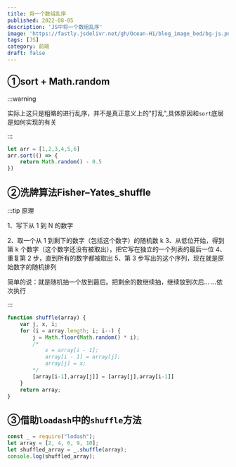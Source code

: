 ```yaml
---
title: 将一个数组乱序
published: 2022-08-05
description: 'JS中将一个数组乱序'
image: 'https://fastly.jsdelivr.net/gh/Ocean-H1/blog_image_bed/bg-js.png'
tags: [JS]
category: 前端
draft: false 
---
```


## ①sort + Math.random

:::warning

​	实际上这只是粗略的进行乱序，并不是真正意义上的"打乱",具体原因和`sort`底层是如何实现的有关

:::

```javascript
let arr = [1,2,3,4,5,6]
arr.sort(() => {
    return Math.random() - 0.5
})
```

## ②洗牌算法Fisher–Yates_shuffle

:::tip 原理

1、写下从 1 到 N 的数字

2、取一个从 1 到剩下的数字（包括这个数字）的随机数 k
3、从低位开始，得到第 k 个数字（这个数字还没有被取出），把它写在独立的一个列表的最后一位
4、重复第 2 步，直到所有的数字都被取出
5、第 3 步写出的这个序列，现在就是原始数字的随机排列

简单的说：就是随机抽一个放到最后。把剩余的数继续抽，继续放到次后... ...依次执行

:::

```javascript
function shuffle(array) {
	var j, x, i;
	for (i = array.length; i; i--) {
		j = Math.floor(Math.random() * i);
		/*	
			x = array[i - 1];
			array[i - 1] = array[j];
			array[j] = x;
		*/
        [array[i-1],array[j]] = [array[j],array[i-1]]
	}
	return array;
}
```

## ③借助`loadash`中的`shuffle`方法

```javascript
const _ = require("lodash"); 
let array = [2, 4, 6, 9, 10];
let shuffled_array = _.shuffle(array); 
console.log(shuffled_array);
```

